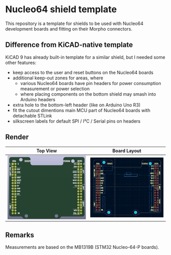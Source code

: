 # Nucleo64 shield template

This repository is a template for shields to be used with Nucleo64 development boards and fitting on their Morpho connectors.

## Difference from KiCAD-native template

KiCAD 9 has already built-in template for a similar shield, but I needed some other features:

- keep access to the user and reset buttons on the Nucleo64 boards
- additional keep-out zones for areas, where
	- various Nucleo64 boards have pin headers for power consumption measurement or power selection
	- where placing components on the bottom shield may smash into Arduino headers
- extra hole to the bottom-left header (like on Arduino Uno R3) 
- fit the cutout dimentions main MCU part of Nucleo64 boards with detachable STLink
- silkscreen labels for default SPI / I²C / Serial pins on headers

## Render

| Top View  | Board Layout |
| ------------- | ------------- |
| ![](render/top.jpg)  | ![](render/board_view.png)  |

## Remarks

Measurements are based on the MB1319B (STM32 Nucleo-64-P boards).